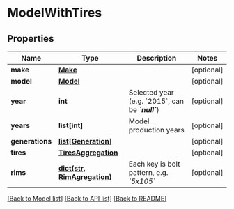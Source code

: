 # ModelWithTires

## Properties
Name | Type | Description | Notes
------------ | ------------- | ------------- | -------------
**make** | [**Make**](Make.md) |  | [optional] 
**model** | [**Model**](Model.md) |  | [optional] 
**year** | **int** | Selected year (e.g. &#x60;2015&#x60;, can be __*&#x60;null&#x60;*__) | [optional] 
**years** | **list[int]** | Model production years | [optional] 
**generations** | [**list[Generation]**](Generation.md) |  | [optional] 
**tires** | [**TiresAggregation**](TiresAggregation.md) |  | [optional] 
**rims** | [**dict(str, RimAgregation)**](RimAgregation.md) | Each key is bolt pattern, e.g. *&#x60;5x105&#x60;* | [optional] 

[[Back to Model list]](../README.md#documentation-for-models) [[Back to API list]](../README.md#documentation-for-api-endpoints) [[Back to README]](../README.md)


